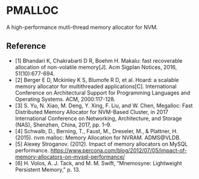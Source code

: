 # PMALLOC

A high-performance mutli-thread memory allocator for NVM.

## Reference
* [1] Bhandari K, Chakrabarti D R, Boehm H. Makalu: fast recoverable allocation of non-volatile memory[J]. Acm Sigplan Notices, 2016, 51(10):677-694.
* [2] Berger E D, Mckinley K S, Blumofe R D, et al. Hoard: a scalable memory allocator for multithreaded applications[C]. International Conference on Architectural Support for Programming Languages and Operating Systems. ACM, 2000:117-128.
* [3] S. Yu, N. Xiao, M. Deng, Y. Xing, F. Liu, and W. Chen, Megalloc: Fast Distributed Memory Allocator for NVM-Based Cluster, in 2017 International Conference on Networking, Architecture, and Storage (NAS), Shenzhen, China, 2017, pp. 1–9.
* [4] Schwalb, D., Berning, T., Faust, M., Dreseler, M., & Plattner, H. (2015). nvm malloc: Memory Allocation for NVRAM. ADMS@VLDB.
* [5] Alexey Stroganov. (2012). Impact of memory allocators on MySQL performance. https://www.percona.com/blog/2012/07/05/impact-of-memory-allocators-on-mysql-performance/
* [6] H. Volos, A. J. Tack, and M. M. Swift, “Mnemosyne: Lightweight Persistent Memory,” p. 13.